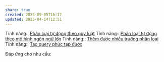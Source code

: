 ```yaml
---
share: true
created: 2023-09-05T16:17
updated: 2025-04-14T12:51
---
```

Tính năng:: [Phân loại tự động theo quy luật](../../3%20T%C3%ADnh%20n%C4%83ng/C%C3%A1ch%20ph%C3%A2n%20lo%E1%BA%A1i/Ph%C3%A2n%20lo%E1%BA%A1i%20t%E1%BB%B1%20%C4%91%E1%BB%99ng%20theo%20quy%20lu%E1%BA%ADt.md)
Tính năng:: [Phân loại tự động theo mô hình ngôn ngữ lớn](../../3%20T%C3%ADnh%20n%C4%83ng/C%C3%A1ch%20ph%C3%A2n%20lo%E1%BA%A1i/Ph%C3%A2n%20lo%E1%BA%A1i%20t%E1%BB%B1%20%C4%91%E1%BB%99ng%20theo%20m%C3%B4%20h%C3%ACnh%20ng%C3%B4n%20ng%E1%BB%AF%20l%E1%BB%9Bn.md)
Tính năng:: [Thêm được nhiều trường phân loại](../../3%20T%C3%ADnh%20n%C4%83ng/S%E1%BB%91%20l%C6%B0%E1%BB%A3ng%20tr%C6%B0%E1%BB%9Dng%20ph%C3%A2n%20lo%E1%BA%A1i/Th%C3%AAm%20%C4%91%C6%B0%E1%BB%A3c%20nhi%E1%BB%81u%20tr%C6%B0%E1%BB%9Dng%20ph%C3%A2n%20lo%E1%BA%A1i.md)
Tính năng:: [Tạo query phức tạp được](../../3%20T%C3%ADnh%20n%C4%83ng/Kh%C3%A1c/T%E1%BA%A1o%20query%20ph%E1%BB%A9c%20t%E1%BA%A1p%20%C4%91%C6%B0%E1%BB%A3c.md)

Đáp ứng cho nhu cầu:

